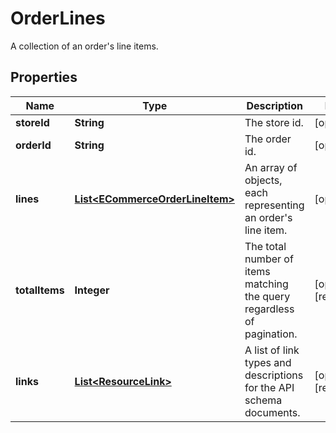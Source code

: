 

# OrderLines

A collection of an order's line items.

## Properties

| Name | Type | Description | Notes |
|------------ | ------------- | ------------- | -------------|
|**storeId** | **String** | The store id. |  [optional] |
|**orderId** | **String** | The order id. |  [optional] |
|**lines** | [**List&lt;ECommerceOrderLineItem&gt;**](ECommerceOrderLineItem.md) | An array of objects, each representing an order&#39;s line item. |  [optional] |
|**totalItems** | **Integer** | The total number of items matching the query regardless of pagination. |  [optional] [readonly] |
|**links** | [**List&lt;ResourceLink&gt;**](ResourceLink.md) | A list of link types and descriptions for the API schema documents. |  [optional] [readonly] |



